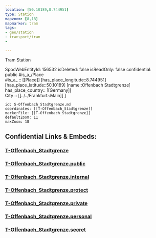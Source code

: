 ```yaml
---
location: [50.10189,8.744951] 
type: Station 
mapzoom: [8,18] 
mapmarker: tram 
tags:
- geo/station
- transport/tram 
-  

---
```


Tram Station

SpocWebEntityId: 156532
isDeleted: false
isReadOnly: false
confidential: public
#is_a_/Place  
#is_a_ :: [[Place]] 
[has_place_longitude::8.744951] 
[has_place_latitude::50.10189] 
[name::Offenbach Stadtgrenze] 
has_place_country:: [[Germany]]  
City :: [[../../Frankfurt~Main]] ] 


```leaflet
id: S-Offenbach_Stadtgrenze.md
coordinates: [[T-Offenbach_Stadtgrenze]] 
markerFile: [[T-Offenbach_Stadtgrenze]] 
defaultZoom: 11 
maxZoom: 18
```


## Confidential Links & Embeds: 

### [T-Offenbach_Stadtgrenze](/_Standards/Earth/Continent/Europe/Europe~Central/Germany/Germany~West/Hessen/counties~Hessen/Frankfurt~Main/Stations-FFM~T/T-Offenbach_Stadtgrenze.md) 

### [T-Offenbach_Stadtgrenze.public](/_public/Earth/Continent/Europe/Europe~Central/Germany/Germany~West/Hessen/counties~Hessen/Frankfurt~Main/Stations-FFM~T/T-Offenbach_Stadtgrenze.public.md) 

### [T-Offenbach_Stadtgrenze.internal](/_internal/Earth/Continent/Europe/Europe~Central/Germany/Germany~West/Hessen/counties~Hessen/Frankfurt~Main/Stations-FFM~T/T-Offenbach_Stadtgrenze.internal.md) 

### [T-Offenbach_Stadtgrenze.protect](/_protect/Earth/Continent/Europe/Europe~Central/Germany/Germany~West/Hessen/counties~Hessen/Frankfurt~Main/Stations-FFM~T/T-Offenbach_Stadtgrenze.protect.md) 

### [T-Offenbach_Stadtgrenze.private](/_private/Earth/Continent/Europe/Europe~Central/Germany/Germany~West/Hessen/counties~Hessen/Frankfurt~Main/Stations-FFM~T/T-Offenbach_Stadtgrenze.private.md) 

### [T-Offenbach_Stadtgrenze.personal](/_personal/Earth/Continent/Europe/Europe~Central/Germany/Germany~West/Hessen/counties~Hessen/Frankfurt~Main/Stations-FFM~T/T-Offenbach_Stadtgrenze.personal.md) 

### [T-Offenbach_Stadtgrenze.secret](/_secret/Earth/Continent/Europe/Europe~Central/Germany/Germany~West/Hessen/counties~Hessen/Frankfurt~Main/Stations-FFM~T/T-Offenbach_Stadtgrenze.secret.md)

